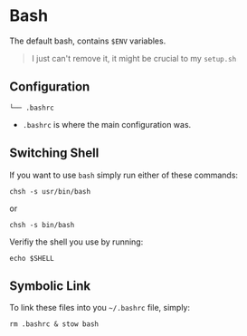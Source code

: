 # Bash

The default bash, contains ```$ENV``` variables.

> I just can't remove it, it might be crucial to my ```setup.sh```

## Configuration

```
└── .bashrc
```

- ```.bashrc``` is where the main configuration was.


## Switching Shell

If you want to use ```bash``` simply run either of these commands:

```
chsh -s usr/bin/bash
```

or

```
chsh -s bin/bash
```

Verifiy the shell you use by running:
```
echo $SHELL
```

## Symbolic Link

To link these files into you ```~/.bashrc``` file, simply:

```
rm .bashrc & stow bash
```
